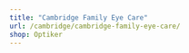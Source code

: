 ```yaml
---
title: "Cambridge Family Eye Care"
url: /cambridge/cambridge-family-eye-care/
shop: Optiker
---
```

